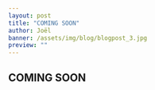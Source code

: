 ```yaml
---
layout: post
title: "COMING SOON"
author: Joël
banner: /assets/img/blog/blogpost_3.jpg
preview: ""
---
```

<h2 class="post-heading">COMING SOON</h2>